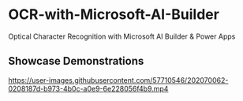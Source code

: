 # OCR-with-Microsoft-AI-Builder
Optical Character Recognition with Microsoft AI Builder &amp; Power Apps


## Showcase Demonstrations
https://user-images.githubusercontent.com/57710546/202070062-0208187d-b973-4b0c-a0e9-6e228056f4b9.mp4
